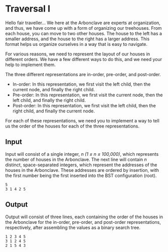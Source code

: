 # Traversal I

Hello fair traveller... We here at the Arbonclave are experts at organization, and thus, we have come up with a form of organizing our treehouses. From each house, you can move to two other houses. The house to the left has a smaller address, and the house to the right has a larger address. This format helps us organize ourselves in a way that is easy to navigate.

For various reasons, we need to represent the layout of our houses in different orders. We have a few different ways to do this, and we need your help to implement them.

The three different representations are in-order, pre-order, and post-order.

- In-order: In this representation, we first visit the left child, then the current node, and finally the right child.
- Pre-order: In this representation, we first visit the current node, then the left child, and finally the right child.
- Post-order: In this representation, we first visit the left child, then the right child, and finally the current node.

For each of these representations, we need you to implement a way to tell us the order of the houses for each of the three representations.

## Input

Input will consist of a single integer, _n (1 ≤ n ≤ 100,000)_, which represents the number of houses in the Arbonclave. The next line will contain _n_ distinct, space-separated integers, which represent the addresses of the houses in the Arbonclave. These addresses are ordered by insertion, with the first number being the first inserted into the BST configuration (root).

```
5
3 1 4 2 5
```

## Output

Output will consist of three lines, each containing the order of the houses in the Arbonclave for the in-order, pre-order, and post-order representations, respectively, after assembling the values as a binary search tree.

```
1 2 3 4 5
3 1 2 4 5
2 1 5 4 3
```
